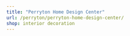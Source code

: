 ```yaml
---
title: "Perryton Home Design Center"
url: /perryton/perryton-home-design-center/
shop: interior decoration
---
```

